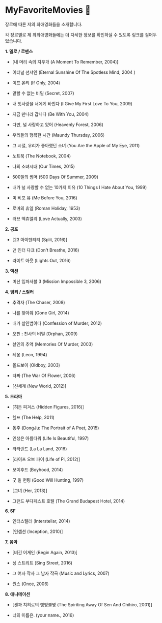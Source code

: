 

MyFavoriteMovies :whale:
==================

장르에 따른 저의 최애영화들을 소개합니다.

각 장르별로 제 최최애영화들에는 더 자세한 정보를 확인하실 수 있도록 링크를 걸어두었습니다.





**1. 멜로 / 로맨스**

- [내 머리 속의 지우개 (A Moment To Remember, 2004)]

- 이터널 선샤인 (Eternal Sunshine Of The Spotless Mind, 2004 )

- 이프 온리 (If Only, 2004)

- 말할 수 없는 비밀 (Secret, 2007)

- 내 첫사랑을 너에게 바친다 (I Give My First Love To You, 2009)

- 지금 만나러 갑니다 (Be With You, 2004)

- 다만, 널 사랑하고 있어 (Heavenly Forest, 2006)

- 우리들의 행복한 시간 (Maundy Thursday, 2006)

- 그 시절, 우리가 좋아했던 소녀 (You Are the Apple of My Eye, 2011)

- 노트북 (The Notebook, 2004)

- 나의 소녀시대 (Our Times, 2015)

- 500일의 썸머 (500 Days Of Summer, 2009)

- 내가 널 사랑할 수 없는 10가지 이유 (10 Things I Hate About You, 1999)

- 미 비포 유 (Me Before You, 2016)

- 로마의 휴일 (Roman Holiday, 1953)

- 러브 액츄얼리 (Love Actually, 2003)



**2. 공포**

- [23 아이덴티티 (Split, 2016)]

- 맨 인더 다크 (Don't Breathe, 2016)

- 라이트 아웃 (Lights Out, 2016)

  

**3. 액션**

- 미션 임파서블 3 (Mission Impossible 3, 2006) 

  

**4. 범죄 / 스릴러**

- 추격자 (The Chaser, 2008)

- 나를 찾아줘 (Gone Girl, 2014)

- 내가 살인범이다 (Confession of Murder, 2012)

- 오펀 : 천사의 비밀 (Orphan, 2009)

- 살인의 추억 (Memories Of Murder, 2003)

- 레옹 (Leon, 1994)

- 올드보이 (Oldboy, 2003)

- 타짜 (The War Of Flower, 2006)

- [신세계 (New World, 2012)]

  

**5. 드라마**

- [히든 피겨스 (Hidden Figures, 2016)]

- 헬프 (The Help, 2011)

- 동주 (DongJu: The Portrait of A Poet, 2015)

- 인생은 아름다워 (Life Is Beautiful, 1997)

- 라라랜드 (La La Land, 2016)

- [라이프 오브 파이 (Life of Pi, 2012)]

- 보이후드 (Boyhood, 2014)

- 굿 윌 헌팅 (Good Will Hunting, 1997)

- [그녀 (Her, 2013)]

- 그랜드 부다페스트 호텔 (The Grand Budapest Hotel, 2014)

  

**6. SF**

- 인터스텔라 (Interstellar, 2014)

- [인셉션 (Inception, 2010)]



**7. 음악**

- [비긴 어게인 (Begin Again, 2013)]

- 싱 스트리트 (Sing Street, 2016)

- 그 여자 작사 그 남자 작곡 (Music and Lyrics, 2007)

- 원스 (Once, 2006)

  

**8. 애니메이션**

- [센과 치히로의 행방불명 (The Spiriting Away Of Sen And Chihiro, 2001)]

- 너의 이름은.  (your name., 2016)

